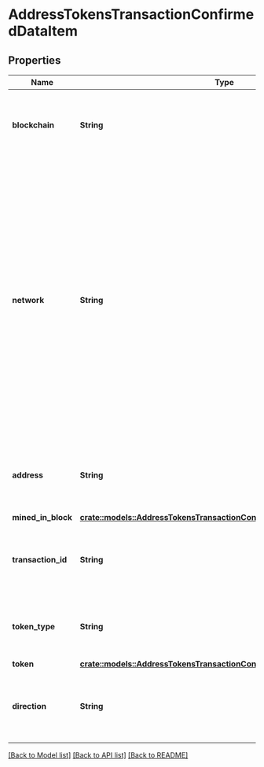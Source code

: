 # AddressTokensTransactionConfirmedDataItem

## Properties

Name | Type | Description | Notes
------------ | ------------- | ------------- | -------------
**blockchain** | **String** | Represents the specific blockchain protocol name, e.g. Ethereum, Bitcoin, etc. | 
**network** | **String** | Represents the name of the blockchain network used; blockchain networks are usually identical as technology and software, but they differ in data, e.g. - \"mainnet\" is the live network with actual data while networks like \"testnet\", \"ropsten\", \"rinkeby\" are test networks. | 
**address** | **String** | Defines the specific address to which the transaction has been sent. | 
**mined_in_block** | [**crate::models::AddressTokensTransactionConfirmedDataItemMinedInBlock**](AddressTokensTransactionConfirmed_data_item_minedInBlock.md) |  | 
**transaction_id** | **String** | Defines the unique ID of the specific transaction, i.e. its identification number. | 
**token_type** | **String** | Defines the type of token sent with the transaction, e.g. ERC 20. | 
**token** | [**crate::models::AddressTokensTransactionConfirmedToken**](AddressTokensTransactionConfirmedToken.md) |  | 
**direction** | **String** | Defines whether the transaction is \"incoming\" or \"outgoing\". | 

[[Back to Model list]](../README.md#documentation-for-models) [[Back to API list]](../README.md#documentation-for-api-endpoints) [[Back to README]](../README.md)


